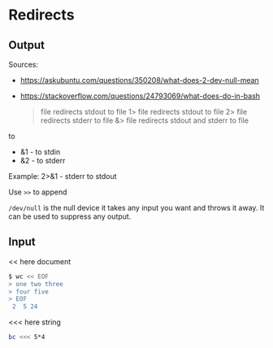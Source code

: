 # Redirects

## Output 

Sources: 
- https://askubuntu.com/questions/350208/what-does-2-dev-null-mean
- https://stackoverflow.com/questions/24793069/what-does-do-in-bash

    > file redirects stdout to file
    1> file redirects stdout to file
    2> file redirects stderr to file
    &> file redirects stdout and stderr to file

to
- &1 - to stdin
- &2 - to stderr

Example: 2>&1 - stderr to stdout


Use `>>` to append

`/dev/null` is the null device it takes any input you want and throws it away. It can be used to suppress any output.

## Input

<< here document
```sh
$ wc << EOF
> one two three
> four five
> EOF
 2  5 24
```

<<< here string
```sh
bc <<< 5*4
```